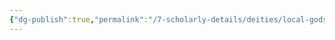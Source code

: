 ```yaml
---
{"dg-publish":true,"permalink":"/7-scholarly-details/deities/local-gods/zahabi/","noteIcon":""}
---
```


